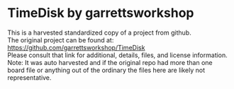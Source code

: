 
# TimeDisk by garrettsworkshop  
This is a harvested standardized copy of a project from github.  
The original project can be found at:  
https://github.com/garrettsworkshop/TimeDisk  
Please consult that link for additional, details, files, and license information.  
Note: It was auto harvested and if the original repo had more than one board file or anything out of the ordinary the files here are likely not representative.  
    